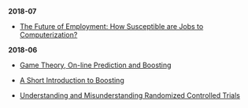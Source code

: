 **2018-07**

- [The Future of Employment: How Susceptible are Jobs to Computerization?](https://www.sciencedirect.com/science/article/pii/S0040162516302244)

**2018-06**

- [Game Theory, On-line Prediction and Boosting](http://www.cs.cmu.edu/~ninamf/LGO10/wm-minimax.pdf)

- [A Short Introduction to Boosting](https://cseweb.ucsd.edu/~yfreund/papers/IntroToBoosting.pdf)

- [Understanding and Misunderstanding Randomized Controlled Trials](http://www.nber.org/papers/w22595)